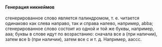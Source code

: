 ####   Генерация никнеймов

сгенерированное слово является палиндромом, т. е. читается одинаково как слева направо, так и справа налево, например, abba;
сгенерированное слово состоит из одной и той же буквы, например, aaa;
буквы в слове идут по возрастанию: сначала все a (при наличии), затем все b (при наличии), затем все c и т. д. Например, aaccc.